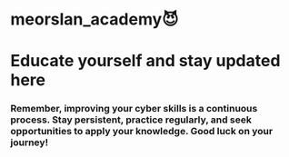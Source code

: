# meorslan_academy😈
# Educate yourself and stay updated here
### Remember, improving your cyber skills is a continuous process. Stay persistent, practice regularly, and seek opportunities to apply your knowledge. Good luck on your journey!






